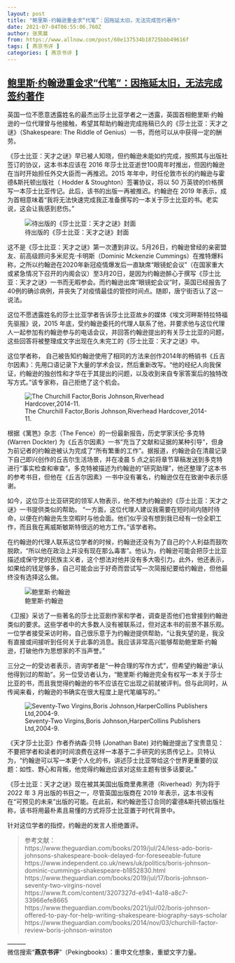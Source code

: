 ```yaml
---
layout: post
title: "鲍里斯·约翰逊重金求“代笔”：因拖延太旧，无法完成签约著作"
date: 2021-07-04T06:55:06.760Z
author: 张笑晨
from: https://www.allnow.com/post/60e137534b18725bbb49616f
tags: [ 燕京书评 ]
categories: [ 燕京书评 ]
---
```

<!--NaN-->
[鲍里斯·约翰逊重金求“代笔”：因拖延太旧，无法完成签约著作](https://www.allnow.com/post/60e137534b18725bbb49616f)
------

<div>
<p>英国一位不愿意透露姓名的最杰出莎士比亚学者之一透露，英国首相鲍里斯·约翰逊的一位代理曾与他接触，希望其帮助约翰逊完成拖稿已久的《莎士比亚：天才之谜》（Shakespeare: The Riddle of Genius）一书，而他可以从中获得一定的酬劳。</p><p>《莎士比亚：天才之谜》早已被人知晓，但约翰逊未能如约完成，按照其与出版社签订的协议，这本书本应该在 2016 年莎士比亚逝世100周年时推出，但因约翰逊在当时开始担任外交大臣而一再推迟。2015 年年中，时任伦敦市长的约翰逊与霍德&斯托顿出版社（ Hodder & Stoughton）签署协议，将以 50 万英镑的价格撰写一本莎士比亚传记。此后，该书的出版一再被推迟。约翰逊在 2019 年表示，成为首相意味着“我将无法快速完成我正准备撰写的一本关于莎士比亚的书。老实说，这会让我感到悲伤。”</p><figure class="image-box dls-image-block dls-media-image"><img src="https://img.allhistory.com/now/2021-07-04/60e137794cd55d54dd5db801+L.jpg" data-id="60e1377f9b2d825085c26265" alt="待出版的《莎士比亚：天才之谜》封面" ; referrerpolicy="no-referrer"><figcaption class="dls-image-capture">待出版的《莎士比亚：天才之谜》封面</figcaption></figure><p>这不是《莎士比亚：天才之谜》第一次遭到非议。5月26日，约翰逊曾经的亲密盟友、前高级顾问多米尼克·卡明斯（Dominic Mckenzie Cummings）在推特爆料称，之所以约翰逊在2020年新冠疫情爆发后一直缺席“眼镜蛇会议”（在国家重大或紧急情况下召开的内阁会议）至3月20日，是因为约翰逊醉心于撰写《莎士比亚：天才之谜》一书而无暇参会。而约翰逊出席”眼镜蛇会议”时，英国已经报告了40例的确诊病例，并丧失了对疫情最佳的管控时间点。随即，唐宁街否认了这一说法。</p><p>这位不愿透露姓名的莎士比亚学者告诉莎士比亚故乡的媒体《埃文河畔斯特拉特福先驱报》说，2015 年底，受约翰逊委托的代理人联系了他，并要求他与这位代理人一起参加有约翰逊参与的电话会议，并回答约翰逊提出的有关莎士比亚的问题，这些回答将被整理成文字出现在久未完工的《莎士比亚：天才之谜》中。</p><p>这位学者称， 自己被告知约翰逊使用了相同的方法来创作2014年的畅销书《丘吉尔因素》：先用口语记录下大量的学术会议，然后重新改写。“他的经纪人向我保证，约翰逊的独创性和才华在于其提出的问题，以及收到来自专家答案后的独特改写方式。”该专家称，自己拒绝了这个机会。</p><figure class="image-box dls-image-block dls-media-image"><img src="https://img.allhistory.com/now/2021-07-04/60e137ee9c232e01c17d220f+L.jpg" data-id="60e137f12114416715c3d9c8" alt="The Churchill Factor,Boris Johnson,Riverhead Hardcover,2014-11." ; referrerpolicy="no-referrer"><figcaption class="dls-image-capture">The Churchill Factor,Boris Johnson,Riverhead Hardcover,2014-11.</figcaption></figure><p>根据《篱笆》杂志（The Fence）的一份最新报告，历史学家沃伦·多克特 (Warren Dockter) 为《丘吉尔因素》一书“充当了文献和证据的某种引导”，但身为前记者的约翰逊被认为完成了“所有繁重的工作”。据报道，约翰逊会在清晨记录下自己即兴创作的丘吉尔生活场景，并在凌晨 5 点之前将章节草稿发送到多克特进行“事实检查和审查”。多克特被描述为约翰逊的“研究助理”，他还整理了这本书的参考书目，但他在《丘吉尔因素》一书中没有署名，约翰逊仅在在致谢中表示感谢。</p><p>如今，这位莎士比亚研究的领军人物表示，他不想为约翰逊的《莎士比亚：天才之谜》一书提供类似的帮助。 “一方面，这位代理人建议我需要在短时间内随时待命，以便在约翰逊先生空暇时与他会面。他们似乎没有想到我已经有一份全职工作，而且我在离威斯敏斯特很远的地方工作。”该学者称。</p><p>在约翰逊的代理人联系这位学者的时候，约翰逊还没有为了自己的个人利益而鼓吹脱欧，“所以他在政治上并没有现在那么毒害”。他认为，约翰逊可能会把莎士比亚描述成保守党的民族主义者，这个想法对他并没有多大吸引力。此外，他还表示，如果给的钱足够多，自己可能会出于好奇而尝试写一次简报纪要给约翰逊，但他最终没有选择这么做。</p><figure class="image-box dls-image-block dls-media-image"><img src="https://img.allhistory.com/now/2021-07-04/60e137fe4cd55d54dd5db804+L.jpg" data-id="60e13800904b8c02a16a3609" alt="鲍里斯·约翰逊" ; referrerpolicy="no-referrer"><figcaption class="dls-image-capture">鲍里斯·约翰逊</figcaption></figure><p>《卫报》采访了一些著名的莎士比亚剧作家和学者，调查是否他们也曾接到约翰逊类似的要求。这些学者中的大多数人没有被联系过，但对这本书的前景不甚乐观。一位学者接受采访时称，自己很乐意于为约翰逊提供帮助，“让我失望的是，我没有直接或间接听到任何关于此事的消息。我应该非常高兴能够帮助鲍里斯·约翰逊，打破他作为思想家的不当声誉。”</p><p>三分之一的受访者表示，咨询学者是“一种合理的写作方式”，但希望约翰逊“承认他得到过的帮助”。另一位受访者认为，“鲍里斯·约翰逊完全有权写一本关于莎士比亚的书，而且我觉得约翰逊的书不应该在它出现之前就被评判。但与此同时，从传闻来看，约翰逊的书确实在很大程度上是代笔编写的。”<br></p><figure class="image-box dls-image-block dls-media-image"><img src="https://img.allhistory.com/now/2021-07-04/60e1380e9c232e01c17d2210+L.jpg" data-id="60e13810904b8c02a16a360a" alt="Seventy-Two Virgins,Boris Johnson,HarperCollins Publishers Ltd,2004-9." ; referrerpolicy="no-referrer"><figcaption class="dls-image-capture">Seventy-Two Virgins,Boris Johnson,HarperCollins Publishers Ltd,2004-9.</figcaption></figure><p>《天才莎士比亚》作者乔纳森·贝特 (Jonathan Bate) 对约翰逊提出了宝贵意见：不要把学者和读者的时间浪费在这样一本基于二手研究的劣质传记上。贝特认为，“约翰逊可以写一本更个人化的书，讲述莎士比亚带给这个世界更重要的议题：如性、野心和背叛，他觉得约翰逊应该对这些主题有很多话要说。”</p><p>《莎士比亚：天才之谜》现在被其美国出版商里弗黑德（Riverhead）列为将于 2022 年 3 月出版的书目之一，尽管英国出版商在 2019 年表示，这本书没有在“可预见的未来”出版的可能。在此前，和约翰逊签订合同的霍德&斯托顿出版社称，该书将用最朴素且易懂的方式将莎士比亚置于时代背景中。</p><p>针对这位学者的指控，约翰逊的发言人拒绝置评。</p><blockquote><p>参考文献：<br>https://www.theguardian.com/books/2019/jul/24/less-ado-boris-johnsons-shakespeare-book-delayed-for-foreseeable-future<br>https://www.independent.co.uk/news/uk/politics/boris-johnson-dominic-cummings-shakespeare-b1852830.html<br>https://www.theguardian.com/books/2019/jul/17/boris-johnson-seventy-two-virgins-novel<br>https://www.ft.com/content/3207327d-e941-4a18-a8c7-33966efe8665<br>https://www.theguardian.com/books/2021/jul/02/boris-johnson-offered-to-pay-for-help-writing-shakespeare-biography-says-scholar<br>https://www.theguardian.com/books/2014/nov/03/churchill-factor-review-boris-johnson-winston</p></blockquote><p>———<br>微信搜索“<strong>燕京书评</strong>”（Pekingbooks）：重申文化想象，重塑文字力量。</p>
</div>
